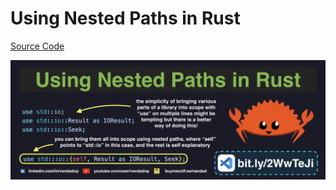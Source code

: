 # Using Nested Paths in Rust

[Source Code](../source/using-nested-paths-in-rust.rs)

![](../images/using-nested-paths-in-rust.jpg)
